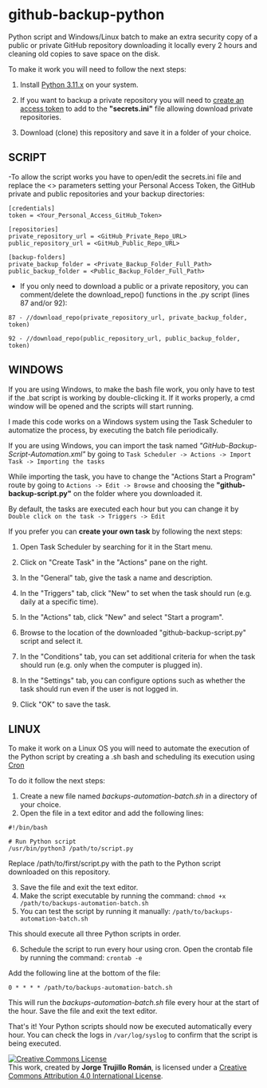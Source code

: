 # github-backup-python
Python script and Windows/Linux batch to make an extra security copy of a public or private GitHub repository downloading it locally every 2 hours and cleaning old copies to save space on the disk.

To make it work you will need to follow the next steps:

1. Install [Python 3.11.x](https://www.python.org/downloads/) on your system.

2. If you want to backup a private repository you will need to [create an access token](https://docs.github.com/en/authentication/keeping-your-account-and-data-secure/creating-a-personal-access-token) to add to the **"secrets.ini"** file allowing download private repositories.

3. Download (clone) this repository and save it in a folder of your choice.

## SCRIPT

-To allow the script works you have to open/edit the secrets.ini file and replace the <> parameters setting your Personal Access Token, the GitHub private and public repositories and your backup directories: 

```
[credentials]
token = <Your_Personal_Access_GitHub_Token>

[repositories]
private_repository_url = <GitHub_Private_Repo_URL>
public_repository_url = <GitHub_Public_Repo_URL>

[backup-folders]
private_backup_folder = <Private_Backup_Folder_Full_Path>
public_backup_folder = <Public_Backup_Folder_Full_Path>
```

- If you only need to download a public or a private repository, you can comment/delete the download_repo() functions in the .py script (lines 87 and/or 92):

```
87 - //download_repo(private_repository_url, private_backup_folder, token)

92 - //download_repo(public_repository_url, public_backup_folder, token)
```

## WINDOWS

If you are using Windows, to make the bash file work, you only have to test if the .bat script is working by double-clicking it. If it works properly, a cmd window will be opened and the scripts will start running. 

I made this code works on a Windows system using the Task Scheduler to automatize the process, by executing the batch file periodically.

If you are using Windows, you can import the task named *"GitHub-Backup-Script-Automation.xml"* by going to ```Task Scheduler -> Actions -> Import Task -> Importing the tasks```

While importing the task, you have to change the "Actions Start a Program" route by going to ```Actions -> Edit -> Browse``` and choosing the **"github-backup-script.py"** on the folder where you downloaded it. 

By default, the tasks are executed each hour but you can change it by ```Double click on the task -> Triggers -> Edit```

If you prefer you can **create your own task** by following the next steps:

1. Open Task Scheduler by searching for it in the Start menu.

2. Click on "Create Task" in the "Actions" pane on the right.

3. In the "General" tab, give the task a name and description.

4. In the "Triggers" tab, click "New" to set when the task should run (e.g. daily at a specific time).

5. In the "Actions" tab, click "New" and select "Start a program".

6. Browse to the location of the downloaded "github-backup-script.py" script and select it.

7. In the "Conditions" tab, you can set additional criteria for when the task should run (e.g. only when the computer is plugged in).

8. In the "Settings" tab, you can configure options such as whether the task should run even if the user is not logged in.

9. Click "OK" to save the task.

## LINUX

To make it work on a Linux OS you will need to automate the execution of the Python script by creating a .sh bash and scheduling its execution using [Cron](https://man7.org/linux/man-pages/man8/cron.8.html) 

To do it follow the next steps:

1. Create a new file named *backups-automation-batch.sh* in a directory of your choice.
2. Open the file in a text editor and add the following lines:

```
#!/bin/bash

# Run Python script
/usr/bin/python3 /path/to/script.py
```

Replace /path/to/first/script.py with the path to the Python script downloaded on this repository. 

3. Save the file and exit the text editor.
4. Make the script executable by running the command: ```chmod +x /path/to/backups-automation-batch.sh```
5. You can test the script by running it manually: ```/path/to/backups-automation-batch.sh```

This should execute all three Python scripts in order.

6. Schedule the script to run every hour using cron. Open the crontab file by running the command: ```crontab -e```

Add the following line at the bottom of the file:

```0 * * * * /path/to/backups-automation-batch.sh```

This will run the *backups-automation-batch.sh* file every hour at the start of the hour. Save the file and exit the text editor.

That's it! Your Python scripts should now be executed automatically every hour. You can check the logs in ```/var/log/syslog``` to confirm that the script is being executed.


<a rel="license" href="http://creativecommons.org/licenses/by/4.0/"><img alt="Creative Commons License" style="border-width:0" src="https://i.creativecommons.org/l/by/4.0/88x31.png" /></a><br />This work, created by **Jorge Trujillo Román**, is licensed under a <a rel="license" href="http://creativecommons.org/licenses/by/4.0/">Creative Commons Attribution 4.0 International License</a>.

